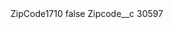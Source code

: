 <?xml version="1.0" encoding="UTF-8"?>
<CustomMetadata xmlns="http://soap.sforce.com/2006/04/metadata" xmlns:xsi="http://www.w3.org/2001/XMLSchema-instance" xmlns:xsd="http://www.w3.org/2001/XMLSchema">
    <label>ZipCode1710</label>
    <protected>false</protected>
    <values>
        <field>Zipcode__c</field>
        <value xsi:type="xsd:string">30597</value>
    </values>
</CustomMetadata>
